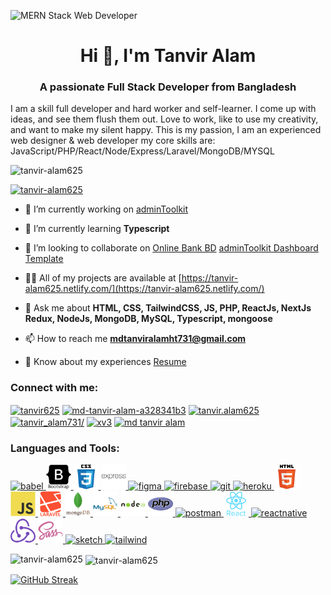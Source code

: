 ![MERN Stack Web Developer](https://t4.ftcdn.net/jpg/02/78/37/47/360_F_278374738_ypRn0utOVnebuhmpSrDiwkzFsdqEm0aa.jpg)

<h1 align="center">Hi 👋, I'm Tanvir Alam</h1>
<h3 align="center">A passionate Full Stack Developer from Bangladesh</h3>

I am a skill full developer and hard worker and self-learner. I come up with ideas, and see them flush them out. Love to work, like to use my creativity, and want to make my silent happy. This is my passion, I am an experienced web designer & web developer my core skills are: JavaScript/PHP/React/Node/Express/Laravel/MongoDB/MYSQL

<p align="left"> <img src="https://komarev.com/ghpvc/?username=tanvir-alam625&label=Profile%20views&color=0e75b6&style=flat" alt="tanvir-alam625" /> </p>

<p align="left"> <a href="https://github.com/ryo-ma/github-profile-trophy"><img src="https://github-profile-trophy.vercel.app/?username=tanvir-alam625" alt="tanvir-alam625" /></a> </p>

- 🔭 I’m currently working on [adminToolkit]()

- 🌱 I’m currently learning **Typescript**

- 👯 I’m looking to collaborate on [Online Bank BD](https://online-money-bd.netlify.app/) [adminToolkit Dashboard Template](https://www.getadmintoolkit.com/)

- 👨‍💻 All of my projects are available at [https://tanvir-alam625.netlify.com/](https://tanvir-alam625.netlify.com/)

- 💬 Ask me about **HTML, CSS, TailwindCSS, JS, PHP, ReactJs, NextJs Redux, NodeJs, MongoDB, MySQL, Typescript, mongoose**

- 📫 How to reach me **mdtanviralamht731@gmail.com**

- 📄 Know about my experiences [Resume](https://docs.google.com/document/d/1R9pWhC6jAxIdnTYml89mnKOG1K6a9JUrmJZkdnE4SZw/edit?usp=sharing)

<h3 align="left">Connect with me:</h3>
<p align="left">
<a href="https://twitter.com/tanvir625" target="blank"><img align="center" src="https://raw.githubusercontent.com/rahuldkjain/github-profile-readme-generator/master/src/images/icons/Social/twitter.svg" alt="tanvir625" height="30" width="40" /></a>
<a href="https://www.linkedin.com/in/tanviralam625/" target="blank"><img align="center" src="https://raw.githubusercontent.com/rahuldkjain/github-profile-readme-generator/master/src/images/icons/Social/linked-in-alt.svg" alt="md-tanvir-alam-a328341b3" height="30" width="40" /></a>
<a href="https://fb.com/tanvir.alam625" target="blank"><img align="center" src="https://raw.githubusercontent.com/rahuldkjain/github-profile-readme-generator/master/src/images/icons/Social/facebook.svg" alt="tanvir.alam625" height="30" width="40" /></a>
<a href="https://instagram.com/tanvir_alam731/" target="blank"><img align="center" src="https://raw.githubusercontent.com/rahuldkjain/github-profile-readme-generator/master/src/images/icons/Social/instagram.svg" alt="tanvir_alam731/" height="30" width="40" /></a>
<a href="https://www.behance.net/xv3" target="blank"><img align="center" src="https://raw.githubusercontent.com/rahuldkjain/github-profile-readme-generator/master/src/images/icons/Social/behance.svg" alt="xv3" height="30" width="40" /></a>
<a href="https://www.youtube.com/c/md tanvir alam" target="blank"><img align="center" src="https://raw.githubusercontent.com/rahuldkjain/github-profile-readme-generator/master/src/images/icons/Social/youtube.svg" alt="md tanvir alam" height="30" width="40" /></a>
</p>

<h3 align="left">Languages and Tools:</h3>
<p align="left"> <a href="https://babeljs.io/" target="_blank" rel="noreferrer"> <img src="https://www.vectorlogo.zone/logos/babeljs/babeljs-icon.svg" alt="babel" width="40" height="40"/> </a> <a href="https://getbootstrap.com" target="_blank" rel="noreferrer"> <img src="https://raw.githubusercontent.com/devicons/devicon/master/icons/bootstrap/bootstrap-plain-wordmark.svg" alt="bootstrap" width="40" height="40"/> </a> <a href="https://www.w3schools.com/css/" target="_blank" rel="noreferrer"> <img src="https://raw.githubusercontent.com/devicons/devicon/master/icons/css3/css3-original-wordmark.svg" alt="css3" width="40" height="40"/> </a> <a href="https://expressjs.com" target="_blank" rel="noreferrer"> <img src="https://raw.githubusercontent.com/devicons/devicon/master/icons/express/express-original-wordmark.svg" alt="express" width="40" height="40"/> </a> <a href="https://www.figma.com/" target="_blank" rel="noreferrer"> <img src="https://www.vectorlogo.zone/logos/figma/figma-icon.svg" alt="figma" width="40" height="40"/> </a> <a href="https://firebase.google.com/" target="_blank" rel="noreferrer"> <img src="https://www.vectorlogo.zone/logos/firebase/firebase-icon.svg" alt="firebase" width="40" height="40"/> </a> <a href="https://git-scm.com/" target="_blank" rel="noreferrer"> <img src="https://www.vectorlogo.zone/logos/git-scm/git-scm-icon.svg" alt="git" width="40" height="40"/> </a> <a href="https://heroku.com" target="_blank" rel="noreferrer"> <img src="https://www.vectorlogo.zone/logos/heroku/heroku-icon.svg" alt="heroku" width="40" height="40"/> </a> <a href="https://www.w3.org/html/" target="_blank" rel="noreferrer"> <img src="https://raw.githubusercontent.com/devicons/devicon/master/icons/html5/html5-original-wordmark.svg" alt="html5" width="40" height="40"/> </a> <a href="https://developer.mozilla.org/en-US/docs/Web/JavaScript" target="_blank" rel="noreferrer"> <img src="https://raw.githubusercontent.com/devicons/devicon/master/icons/javascript/javascript-original.svg" alt="javascript" width="40" height="40"/> </a> <a href="https://laravel.com/" target="_blank" rel="noreferrer"> <img src="https://raw.githubusercontent.com/devicons/devicon/master/icons/laravel/laravel-plain-wordmark.svg" alt="laravel" width="40" height="40"/> </a> <a href="https://www.mongodb.com/" target="_blank" rel="noreferrer"> <img src="https://raw.githubusercontent.com/devicons/devicon/master/icons/mongodb/mongodb-original-wordmark.svg" alt="mongodb" width="40" height="40"/> </a> <a href="https://www.mysql.com/" target="_blank" rel="noreferrer"> <img src="https://raw.githubusercontent.com/devicons/devicon/master/icons/mysql/mysql-original-wordmark.svg" alt="mysql" width="40" height="40"/> </a> <a href="https://nodejs.org" target="_blank" rel="noreferrer"> <img src="https://raw.githubusercontent.com/devicons/devicon/master/icons/nodejs/nodejs-original-wordmark.svg" alt="nodejs" width="40" height="40"/> </a> <a href="https://www.php.net" target="_blank" rel="noreferrer"> <img src="https://raw.githubusercontent.com/devicons/devicon/master/icons/php/php-original.svg" alt="php" width="40" height="40"/> </a> <a href="https://postman.com" target="_blank" rel="noreferrer"> <img src="https://www.vectorlogo.zone/logos/getpostman/getpostman-icon.svg" alt="postman" width="40" height="40"/> </a> <a href="https://reactjs.org/" target="_blank" rel="noreferrer"> <img src="https://raw.githubusercontent.com/devicons/devicon/master/icons/react/react-original-wordmark.svg" alt="react" width="40" height="40"/> </a> <a href="https://reactnative.dev/" target="_blank" rel="noreferrer"> <img src="https://reactnative.dev/img/header_logo.svg" alt="reactnative" width="40" height="40"/> </a> <a href="https://redux.js.org" target="_blank" rel="noreferrer"> <img src="https://raw.githubusercontent.com/devicons/devicon/master/icons/redux/redux-original.svg" alt="redux" width="40" height="40"/> </a> <a href="https://sass-lang.com" target="_blank" rel="noreferrer"> <img src="https://raw.githubusercontent.com/devicons/devicon/master/icons/sass/sass-original.svg" alt="sass" width="40" height="40"/> </a> <a href="https://www.sketch.com/" target="_blank" rel="noreferrer"> <img src="https://www.vectorlogo.zone/logos/sketchapp/sketchapp-icon.svg" alt="sketch" width="40" height="40"/> </a> <a href="https://tailwindcss.com/" target="_blank" rel="noreferrer"> <img src="https://www.vectorlogo.zone/logos/tailwindcss/tailwindcss-icon.svg" alt="tailwind" width="40" height="40"/> </a> </p>

<p><img align="left" src="https://github-readme-stats.vercel.app/api/top-langs?username=tanvir-alam625&show_icons=true&locale=en&layout=compact" alt="tanvir-alam625" /></p>

<p>&nbsp;<img align="center" src="https://github-readme-stats.vercel.app/api?username=tanvir-alam625&show_icons=true&locale=en" alt="tanvir-alam625" /></p>

[![GitHub Streak](https://streak-stats.demolab.com?user=tanvir-alam625&theme=merko&date_format=M%20j%5B%2C%20Y%5D&mode=weekly&card_width=700)](https://git.io/streak-stats)
